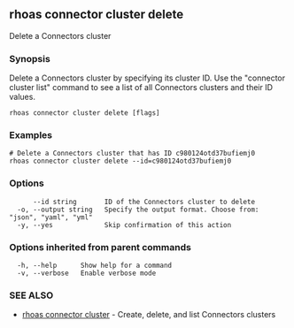 ## rhoas connector cluster delete

Delete a Connectors cluster

### Synopsis

Delete a Connectors cluster by specifying its cluster ID. Use the "connector cluster list" command to see a list of all Connectors clusters and their ID values.


```
rhoas connector cluster delete [flags]
```

### Examples

```
# Delete a Connectors cluster that has ID c980124otd37bufiemj0
rhoas connector cluster delete --id=c980124otd37bufiemj0

```

### Options

```
      --id string       ID of the Connectors cluster to delete
  -o, --output string   Specify the output format. Choose from: "json", "yaml", "yml"
  -y, --yes             Skip confirmation of this action 
```

### Options inherited from parent commands

```
  -h, --help      Show help for a command
  -v, --verbose   Enable verbose mode
```

### SEE ALSO

* [rhoas connector cluster](rhoas_connector_cluster.md)	 - Create, delete, and list Connectors clusters

